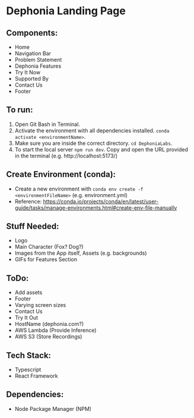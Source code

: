 # Dephonia Landing Page

## Components:

- Home 
- Navigation Bar
- Problem Statement
- Dephonia Features
- Try It Now
- Supported By 
- Contact Us 
- Footer

## To run:
1. Open Git Bash in Terminal. 
2. Activate the environment with all dependencies installed. `conda activate <environmentName>`. 
3. Make sure you are inside the correct directory. `cd DephoniaLabs`.
4. To start the local server `npm run dev`. Copy and open the URL provided in the terminal (e.g. http://localhost:5173/) 

## Create Environment (conda):
- Create a new environment with `conda env create -f <environmentFileName>` (e.g. environment.yml)
- Reference: https://conda.io/projects/conda/en/latest/user-guide/tasks/manage-environments.html#create-env-file-manually

## Stuff Needed:
- Logo
- Main Character (Fox? Dog?)
- Images from the App itself, Assets (e.g. backgrounds)
- GIFs for Features Section

## ToDo:
- Add assets
- Footer
- Varying screen sizes
- Contact Us
- Try It Out
- HostName (dephonia.com?)
- AWS Lambda (Provide Inference)
- AWS S3 (Store Recordings)

## Tech Stack: 
- Typescript
- React Framework 

## Dependencies: 
- Node Package Manager (NPM)